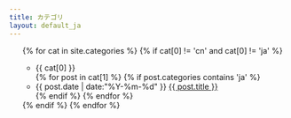 ```yaml
---
title: カテゴリ
layout: default_ja
---
```


<div id='tag_cloud'>

</div>

<ul class="listing">
{% for cat in site.categories %}
  {% if cat[0] != 'cn' and cat[0] != 'ja' %}
      <ul class="category">
      <li class="listing-seperator" id="{{ cat[0] }}">{{ cat[0] }}</li>
      {% for post in cat[1] %}
        {% if post.categories contains 'ja' %}
          <li class="listing-item">
          <time datetime="{{ post.date | date:"%Y-%m-%d" }}">{{ post.date | date:"%Y-%m-%d" }}</time>
          <a href="{{ site.baseurl }}{{ post.url }}" title="{{ post.title }}">{{ post.title }}</a>
          </li>
        {% endif %}
      {% endfor %}
      </ul>
  {% endif %}
{% endfor %}
</ul>


<script src="/media/js/jquery.tagcloud.js" type="text/javascript" charset="utf-8"></script> 
<script language="javascript">
$.fn.tagcloud.defaults = {
    size: {start: 1, end: 1, unit: 'em'},
      color: {start: '#f8e0e6', end: '#ff3333'}
};

$(function () {
    $('#tag_cloud a').tagcloud();
});
</script>
